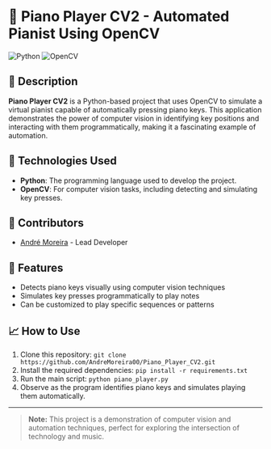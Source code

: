 # 🎹 Piano Player CV2 - Automated Pianist Using OpenCV

![Python](https://img.shields.io/badge/Python-3776AB?style=for-the-badge&logo=python&logoColor=white)
![OpenCV](https://img.shields.io/badge/OpenCV-5C3EE8?style=for-the-badge&logo=opencv&logoColor=white)

## 📝 Description

**Piano Player CV2** is a Python-based project that uses OpenCV to simulate a virtual pianist capable of automatically pressing piano keys. This application demonstrates the power of computer vision in identifying key positions and interacting with them programmatically, making it a fascinating example of automation.

## 🚀 Technologies Used

- **Python**: The programming language used to develop the project.
- **OpenCV**: For computer vision tasks, including detecting and simulating key presses.

## 👥 Contributors

- [André Moreira](https://github.com/AndreMoreira00) - Lead Developer

## 🌟 Features

- Detects piano keys visually using computer vision techniques
- Simulates key presses programmatically to play notes
- Can be customized to play specific sequences or patterns

## 📈 How to Use

1. Clone this repository: `git clone https://github.com/AndreMoreira00/Piano_Player_CV2.git`
2. Install the required dependencies: `pip install -r requirements.txt`
3. Run the main script: `python piano_player.py`
4. Observe as the program identifies piano keys and simulates playing them automatically.

---

> **Note:** This project is a demonstration of computer vision and automation techniques, perfect for exploring the intersection of technology and music.
